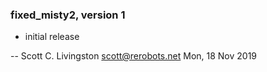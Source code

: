 ### fixed_misty2, version 1

  * initial release

 -- Scott C. Livingston <scott@rerobots.net> Mon, 18 Nov 2019
